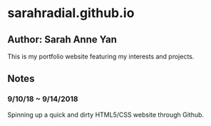 # sarahradial.github.io

## Author: Sarah Anne Yan
This is my portfolio website featuring my interests and projects.
## Notes
### 9/10/18 ~ 9/14/2018
Spinning up a quick and dirty HTML5/CSS website through Github.
